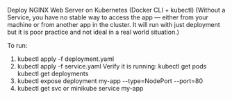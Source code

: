Deploy NGINX Web Server on Kubernetes (Docker CLI + kubectl)
(Without a Service, you have no stable way to access the app — either from your machine or from another app in the cluster.
It will run with just deployment but it is poor practice and not ideal in a real world situation.)

To run:
1) kubectl apply -f deployment.yaml
2) kubectl apply -f service.yaml
Verify it is running:
kubectl get pods
kubectl get deployments
3) kubectl expose deployment my-app --type=NodePort --port=80
4) kubectl get svc or minikube service my-app
